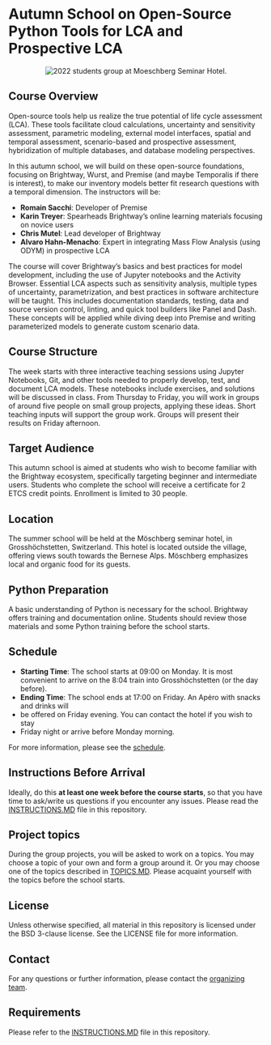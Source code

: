 # Autumn School on Open-Source Python Tools for LCA and Prospective LCA

<p align="center">
  <img src="https://github.com/romainsacchi/autumn-school-dds-psi-2024/blob/main/_images/group-picture-2022.png" 
    alt="2022 students group at Moeschberg Seminar Hotel."/>
</p>

## Course Overview
Open-source tools help us realize the true potential of life cycle assessment (LCA). 
These tools facilitate cloud calculations, uncertainty and sensitivity assessment, 
parametric modeling, external model interfaces, spatial and temporal assessment, 
scenario-based and prospective assessment, hybridization of multiple databases, 
and database modeling perspectives.

In this autumn school, we will build on these open-source foundations, focusing 
on Brightway, Wurst, and Premise (and maybe Temporalis if there is interest), 
to make our inventory models better fit research questions with a temporal 
dimension. The instructors will be:

- **Romain Sacchi**: Developer of Premise
- **Karin Treyer**: Spearheads Brightway’s online learning materials focusing on novice users
- **Chris Mutel**: Lead developer of Brightway
- **Alvaro Hahn-Menacho**: Expert in integrating Mass Flow Analysis (using ODYM) in prospective LCA

The course will cover Brightway’s basics and best practices for model development, 
including the use of Jupyter notebooks and the Activity Browser. 
Essential LCA aspects such as sensitivity analysis, multiple types of 
uncertainty, parametrization, and best practices in software architecture 
will be taught. This includes documentation standards, testing, data and 
source version control, linting, and quick tool builders like Panel and Dash. 
These concepts will be applied while diving deep into Premise and writing 
parameterized models to generate custom scenario data.

## Course Structure
The week starts with three interactive teaching sessions using Jupyter 
Notebooks, Git, and other tools needed to properly develop, test, 
and document LCA models. These notebooks include exercises, and solutions 
will be discussed in class. From Thursday to Friday, you will work in 
groups of around five people on small group projects, applying these ideas. 
Short teaching inputs will support the group work. Groups will present 
their results on Friday afternoon.

## Target Audience
This autumn school is aimed at students who wish to become familiar with 
the Brightway ecosystem, specifically targeting beginner and intermediate 
users. Students who complete the school will receive a certificate for 2 
ETCS credit points. Enrollment is limited to 30 people.

## Location
The summer school will be held at the Möschberg seminar hotel, in Grosshöchstetten, 
Switzerland. This hotel is located outside the village, offering views south 
towards the Bernese Alps. Möschberg emphasizes local and organic food for its guests.

## Python Preparation
A basic understanding of Python is necessary for the school. Brightway offers 
training and documentation online. Students should review those materials 
and some Python training before the school starts.

## Schedule
- **Starting Time**: The school starts at 09:00 on Monday. It is most convenient to arrive on 
the 8:04 train into Grosshöchstetten (or the day before).
- **Ending Time**: The school ends at 17:00 on Friday. An Apéro with snacks and drinks will 
- be offered on Friday evening. You can contact the hotel if you wish to stay 
- Friday night or arrive before Monday morning.

For more information, please see the [schedule](SCHEDULE.MD).

## Instructions Before Arrival
Ideally, do this **at least one week before the course starts**, 
so that you have time to ask/write us questions if you encounter any issues.
Please read the [INSTRUCTIONS.MD](INSTRUCTIONS.MD) file in this repository.

## Project topics
During the group projects, you will be asked to work on a topics.
You may choose a topic of your own and form a group around it.
Or you may choose one of the topics described in [TOPICS.MD](TOPICS.MD).
Please acquaint yourself with the topics before the school starts.

## License
Unless otherwise specified, all material in this repository is licensed
under the BSD 3-clause license. See the LICENSE file for more information.

## Contact
For any questions or further information, 
please contact the [organizing team](mailto:karin.treyer@psi.ch).

## Requirements
Please refer to the [INSTRUCTIONS.MD](INSTRUCTIONS.MD) file in this repository.

